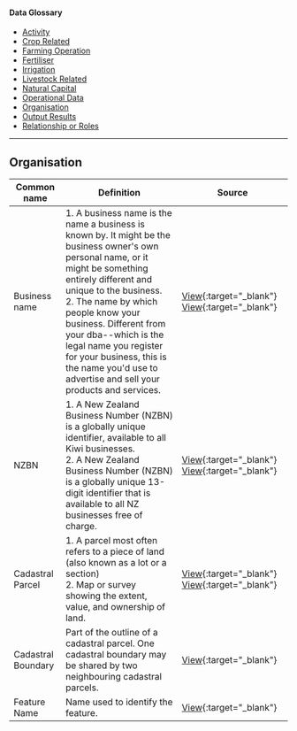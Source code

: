 <h4>Data Glossary</h4>
<ul class="sub-menu">
  <li class="menu-item"><a href="/activity">Activity</a></li>
  <li class="menu-item"><a href="/crop-related">Crop Related</a></li>
  <li class="menu-item"><a href="/farming-operation">Farming Operation</a></li>
  <li class="menu-item"><a href="/fertiliser">Fertiliser</a></li>
  <li class="menu-item"><a href="/irrigation">Irrigation</a></li>
  <li class="menu-item"><a href="/livestock-related">Livestock Related</a></li>
  <li class="menu-item"><a href="/natural-capital">Natural Capital</a></li>
  <li class="menu-item"><a href="/operational-data">Operational Data</a></li>
  <li class="menu-item"><a class="active" href="/organisation">Organisation</a></li>
  <li class="menu-item"><a href="/output-results">Output Results</a></li>
  <li class="menu-item"><a href="/relationship-or-roles">Relationship or Roles</a></li>      
</ul>
<hr>

<h2 id="datalinker">Organisation</h2>
<p></p>

| Common name  | Definition | Source |
| ------------- | ------------- | ------------- |
| Business name | 1. A business name is the name a business is known by. It might be the business owner's own personal name, or it might be something entirely different and unique to the business.<br>2. The name by which people know your business. Different from your dba--which is the legal name you register for your business, this is the name you'd use to advertise and sell your products and services. | [View](https://www.sumup.com/en-gb/invoices/dictionary/business-name/){:target="_blank"} [View](https://www.entrepreneur.com/encyclopedia/business-name){:target="_blank"} |
| NZBN | 1. A New Zealand Business Number (NZBN) is a globally unique identifier, available to all Kiwi businesses.<br>2. A New Zealand Business Number (NZBN) is a globally unique 13-digit identifier that is available to all NZ businesses free of charge. | [View](https://companies-register.companiesoffice.govt.nz/help-centre/getting-support-to-use-the-companies-register/new-zealand-business-number-nzbn/){:target="_blank"} [View](https://www.nzta.govt.nz/commercial-driving/nzbn/){:target="_blank"} |
| Cadastral Parcel |1. A parcel most often refers to a piece of land (also known as a lot or a section) <br> 2. Map or survey showing the extent, value, and ownership of land. | [View](https://certificateoftitle.nz/difference-title-and-parcel/){:target="_blank"} [View](https://github.com/Datalinker-Org/Farm-Data-Standards/blob/master/Farm%20Features%20and%20Attributes/FFADS_Definitions-and-Abbreviations.md#Definitions-and-Abbreviations){:target="_blank"} |
| Cadastral Boundary | Part of the outline of a cadastral parcel. One cadastral boundary may be shared by two neighbouring cadastral parcels. | [View](https://github.com/Datalinker-Org/Farm-Data-Standards/blob/master/Farm%20Features%20and%20Attributes/FFADS_Feature-Catalogue.md){:target="_blank"} |
| Feature Name | Name used to identify the feature. | [View](https://github.com/Datalinker-Org/Farm-Data-Standards/blob/master/Farm%20Features%20and%20Attributes/FFADS_Location-Identification_&_Spatial-Attributes.md#Location-Identification){:target="_blank"} |


